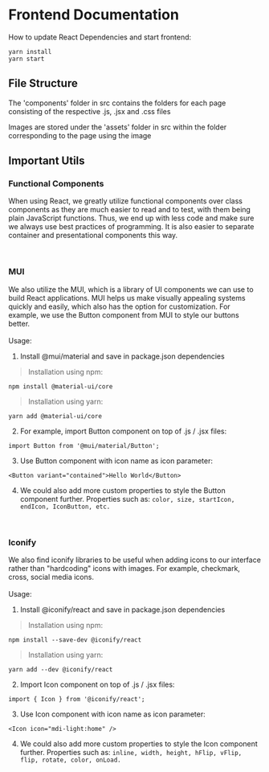 # Frontend Documentation

How to update React Dependencies and start frontend:
```
yarn install
yarn start
```

## File Structure

The 'components' folder in src contains the folders for each page consisting of the respective .js, .jsx and .css files

Images are stored under the 'assets' folder in src within the folder corresponding to the page using the image

## Important Utils
### **Functional Components**
When using React, we greatly utilize functional components over class components as they are much easier to read and to test, with them being plain JavaScript functions. Thus, we end up with less code and make sure we always use best practices of programming. It is also easier to separate container and presentational components this way.  

<br />

### **MUI**
We also utilize the MUI, which is a library of UI components we can use to build React applications. MUI helps us make visually appealing systems quickly and easily, which also has the option for customization. For example, we use the Button component from MUI to style our buttons better. 
<br /><br />
Usage:
1. Install @mui/material and save in package.json dependencies<br />
> Installation using npm:
```
npm install @material-ui/core
```
> Installation using yarn:
```
yarn add @material-ui/core
```
2. For example, import Button component on top of .js / .jsx files: 
```
import Button from '@mui/material/Button';
```
3. Use Button component with icon name as icon parameter: 
```
<Button variant="contained">Hello World</Button>
```
4. We could also add more custom properties to style the Button component further. Properties such as: ```color, size, startIcon, endIcon, IconButton, etc.```

<br />

### **Iconify**
We also find iconify libraries to be useful when adding icons to our interface rather than "hardcoding" icons with images. For example, checkmark, cross, social media icons.<br /><br />
Usage:
1. Install @iconify/react and save in package.json dependencies<br />
> Installation using npm:
```
npm install --save-dev @iconify/react
```
> Installation using yarn:
```
yarn add --dev @iconify/react
```
2. Import Icon component on top of .js / .jsx files: 
```
import { Icon } from '@iconify/react';
```
3. Use Icon component with icon name as icon parameter: 
```
<Icon icon="mdi-light:home" />
```
4. We could also add more custom properties to style the Icon component further. Properties such as: ```inline, width, height, hFlip, vFlip, flip, rotate, color, onLoad.```